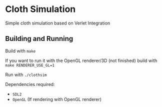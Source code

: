 # Cloth Simulation
Simple cloth simulation based on Verlet Integration

## Building and Running

Build with `make`

If you want to run it with the OpenGL renderer/3D (not finished) build with `make RENDERER_USE_GL=1`

Run with `./clothsim`

Dependencies required:

* `SDL2` 
* `OpenGL` (If rendering with OpenGL renderer)
